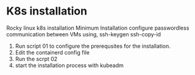 # K8s installation
Rocky linux k8s installation
Minimum Installation 
configure passwordless communication between VMs using,
ssh-keygen
ssh-copy-id


1. Run script 01 to configure the prerequsites for the installation. 
2. Edit the containerd config file
3. Run the scrpt 02 
4. start the installation process with kubeadm
